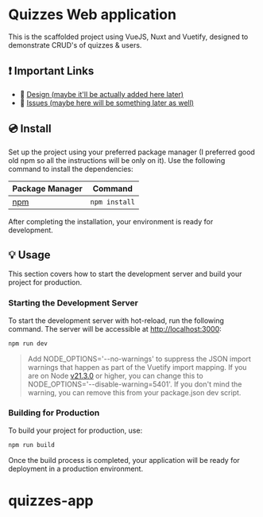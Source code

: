 # Quizzes Web application

This is the scaffolded project using VueJS, Nuxt and Vuetify, designed to demonstrate CRUD's of quizzes & users.

## ❗️ Important Links

- 📄 [Design (maybe it'll be actually added here later)](https://vuetifyjs.com/)
- 🚨 [Issues (maybe here will be something later as well)](https://issues.vuetifyjs.com/)

## 💿 Install

Set up the project using your preferred package manager (I preferred good old npm so all the instructions will be only on it). Use the following command to install the dependencies:

| Package Manager                                                | Command        |
|---------------------------------------------------------------|----------------|
| [npm](https://docs.npmjs.com/cli/v7/commands/npm-install)     | `npm install`  |

After completing the installation, your environment is ready for development.


## 💡 Usage

This section covers how to start the development server and build your project for production.

### Starting the Development Server

To start the development server with hot-reload, run the following command. The server will be accessible at [http://localhost:3000](http://localhost:3000):

```bash
npm run dev
```

> Add NODE_OPTIONS='--no-warnings' to suppress the JSON import warnings that happen as part of the Vuetify import mapping. If you are on Node [v21.3.0](https://nodejs.org/en/blog/release/v21.3.0) or higher, you can change this to NODE_OPTIONS='--disable-warning=5401'. If you don't mind the warning, you can remove this from your package.json dev script.

### Building for Production

To build your project for production, use:

```bash
npm run build
```

Once the build process is completed, your application will be ready for deployment in a production environment.


# quizzes-app
